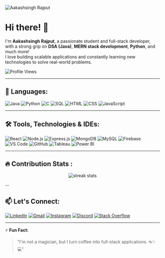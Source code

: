 ![Aakashsingh Rajput](https://github.com/user-attachments/assets/851d3e0d-4abe-4c22-8de5-0825f6cd9eef)

# Hi there! 👋

I'm **Aakashsingh Rajput**, a passionate student and full-stack developer, with a strong grip on **DSA (Java)**, **MERN stack development**, **Python**, and much more!  
I love building scalable applications and constantly learning new technologies to solve real-world problems.

![Profile Views](https://komarev.com/ghpvc/?username=Aakashsingh-Rajput&color=blue)

---

## 🚀 Languages:

![Java](https://img.shields.io/badge/Java-ED8B00?style=for-the-badge&logo=java&logoColor=white)
![Python](https://img.shields.io/badge/Python-3776AB?style=for-the-badge&logo=python&logoColor=white)
![C](https://img.shields.io/badge/C-00599C?style=for-the-badge&logo=c&logoColor=white)
![SQL](https://img.shields.io/badge/SQL-4479A1?style=for-the-badge&logo=postgresql&logoColor=white)
![HTML](https://img.shields.io/badge/HTML5-E34F26?style=for-the-badge&logo=html5&logoColor=white)
![CSS](https://img.shields.io/badge/CSS3-1572B6?style=for-the-badge&logo=css3&logoColor=white)
![JavaScript](https://img.shields.io/badge/JavaScript-F7DF1E?style=for-the-badge&logo=javascript&logoColor=black)

---

## 🛠️ Tools, Technologies & IDEs:

![React](https://img.shields.io/badge/React-61DAFB?style=for-the-badge&logo=react&logoColor=black)
![Node.js](https://img.shields.io/badge/Node.js-339933?style=for-the-badge&logo=nodedotjs&logoColor=white)
![Express.js](https://img.shields.io/badge/Express.js-404D59?style=for-the-badge)
![MongoDB](https://img.shields.io/badge/MongoDB-47A248?style=for-the-badge&logo=mongodb&logoColor=white)
![MySQL](https://img.shields.io/badge/MySQL-00758F?style=for-the-badge&logo=mysql&logoColor=white)
![Firebase](https://img.shields.io/badge/Firebase-ffca28?style=for-the-badge&logo=firebase&logoColor=black)
![VS Code](https://img.shields.io/badge/VS_Code-007ACC?style=for-the-badge&logo=visual%20studio%20code&logoColor=white)
![GitHub](https://img.shields.io/badge/GitHub-181717?style=for-the-badge&logo=github&logoColor=white)
![Tableau](https://img.shields.io/badge/Tableau-E97627?style=for-the-badge&logo=tableau&logoColor=white)
![Power BI](https://img.shields.io/badge/Power_BI-0288D1?style=for-the-badge&logo=power-bi&logoColor=white)

---

## 🔥 Contribution Stats :

<p align="center">
  <img src="https://github-readme-streak-stats.herokuapp.com?user=Aakashsingh-Rajput&theme=black-ice&hide_border=true&stroke=0000&background=060A0CD0&count_private=true" alt="streak stats"/>
</p>


--

## 📫 Let's Connect:

[![LinkedIn](https://img.shields.io/badge/LinkedIn-0A66C2?style=for-the-badge&logo=linkedin&logoColor=white)](https://www.linkedin.com/in/aakashsingh-rajput-5459bb25a)
[![Gmail](https://img.shields.io/badge/Gmail-D14836?style=for-the-badge&logo=gmail&logoColor=white)](mailto:aakashrajput.amcec@gmail.com)
[![Instagram](https://img.shields.io/badge/Instagram-E4405F?style=for-the-badge&logo=instagram&logoColor=white)](https://instagram.com/aakash_rajput_2710)
[![Discord](https://img.shields.io/badge/Discord-7289DA?style=for-the-badge&logo=discord&logoColor=white)](https://discord.gg/aakashrajput)
[![Stack Overflow](https://img.shields.io/badge/Stack%20Overflow-F58025?style=for-the-badge&logo=stackoverflow&logoColor=white)](https://stackoverflow.com/users/30375527/aakashsingh-rajput)

---

⚡ **Fun Fact:**  
> "I'm not a magician, but I turn coffee into full-stack applications. ☕✨💻"
